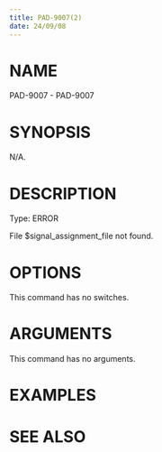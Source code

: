 ```yaml
---
title: PAD-9007(2)
date: 24/09/08
---
```


# NAME

PAD-9007 - PAD-9007

# SYNOPSIS

N/A.

# DESCRIPTION

Type: ERROR

File $signal_assignment_file not found.

# OPTIONS

This command has no switches.

# ARGUMENTS

This command has no arguments.

# EXAMPLES

# SEE ALSO
